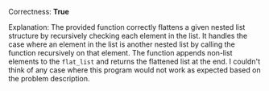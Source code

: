 Correctness: **True**

Explanation: The provided function correctly flattens a given nested list structure by recursively checking each element in the list. It handles the case where an element in the list is another nested list by calling the function recursively on that element. The function appends non-list elements to the `flat_list` and returns the flattened list at the end. I couldn't think of any case where this program would not work as expected based on the problem description.